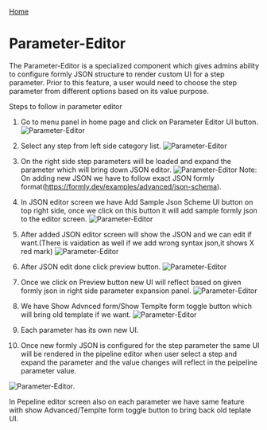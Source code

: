 [Home](readme.md)
# Parameter-Editor 
The Parameter-Editor is a specialized component which gives admins ability to configure formly JSON structure to render custom UI for a step parameter. Prior to this feature, a user would need to choose the step parameter from different options based on its value purpose.

Steps to follow in parameter editor
1) Go to menu panel in home page and click on Parameter Editor UI button. 
![Parameter-Editor](images/Home_Menu_ParameterScreen_Button.PNG)
2) Select any step from left side category list. 
![Parameter-Editor](images/Select_ParameterStep.PNG)
3) On the right side step parameters will be loaded and expand the parameter which will bring down JSON editor.
![Parameter-Editor](images/AfterClick_Parameter_Expansion_Panel.PNG)
Note: On adding new JSON we have to follow exact JSON formly format(https://formly.dev/examples/advanced/json-schema).
4) In JSON editor screen we have Add Sample Json Scheme UI button on top right side, once we click on this button it will add sample formly json to the editor screen. 
![Parameter-Editor](images/Add_Sample_Json_Schema_Button.PNG)
5) After added JSON editor screen will show the JSON and we can edit if want.(There is vaidation as well if we add wrong syntax json,it shows X red mark)
![Parameter-Editor](images/Json_Validation.PNG)
6) After JSON edit done click preview button.
![Parameter-Editor](images/parameter_editor.png) 
7) Once we click on Preview button new UI will reflect based on given formly json in right side parameter expansion panel.
![Parameter-Editor](images/Parameter_UI_Render.png) 
8) We have Show Advnced form/Show Templte form toggle button which will bring old template if we want.
  ![Parameter-Editor](images/Show_Adanvced_Show_Template.PNG) 

9) Each parameter has its own new UI.

10) Once new formly JSON is configured for the step parameter the same UI will be rendered in the pipeline editor when user select a step and expand the parameter and the value changes will reflect in the peipeline parameter value.

![Parameter-Editor](images/Pepeline_UI_with_parameter_JSON_added.png).

In Pepeline editor screen also on each parameter we have same feature with show Advanced/Templte form toggle button to bring back old teplate UI.

 








 




